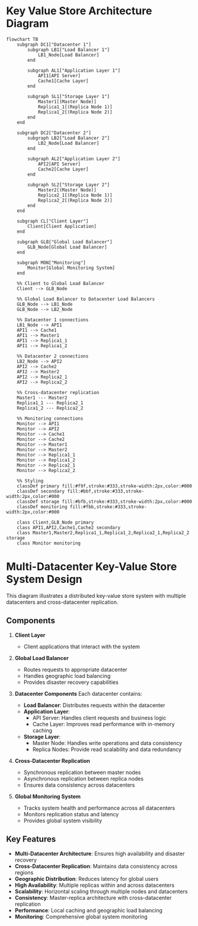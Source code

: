# Key Value Store Architecture Diagram

```mermaid
flowchart TB
    subgraph DC1["Datacenter 1"]
        subgraph LB1["Load Balancer 1"]
            LB1_Node[Load Balancer]
        end

        subgraph AL1["Application Layer 1"]
            API1[API Server]
            Cache1[Cache Layer]
        end

        subgraph SL1["Storage Layer 1"]
            Master1[(Master Node)]
            Replica1_1[(Replica Node 1)]
            Replica1_2[(Replica Node 2)]
        end
    end

    subgraph DC2["Datacenter 2"]
        subgraph LB2["Load Balancer 2"]
            LB2_Node[Load Balancer]
        end

        subgraph AL2["Application Layer 2"]
            API2[API Server]
            Cache2[Cache Layer]
        end

        subgraph SL2["Storage Layer 2"]
            Master2[(Master Node)]
            Replica2_1[(Replica Node 1)]
            Replica2_2[(Replica Node 2)]
        end
    end

    subgraph CL["Client Layer"]
        Client[Client Application]
    end

    subgraph GLB["Global Load Balancer"]
        GLB_Node[Global Load Balancer]
    end

    subgraph MON["Monitoring"]
        Monitor[Global Monitoring System]
    end

    %% Client to Global Load Balancer
    Client --> GLB_Node

    %% Global Load Balancer to Datacenter Load Balancers
    GLB_Node --> LB1_Node
    GLB_Node --> LB2_Node

    %% Datacenter 1 connections
    LB1_Node --> API1
    API1 --> Cache1
    API1 --> Master1
    API1 --> Replica1_1
    API1 --> Replica1_2

    %% Datacenter 2 connections
    LB2_Node --> API2
    API2 --> Cache2
    API2 --> Master2
    API2 --> Replica2_1
    API2 --> Replica2_2

    %% Cross-datacenter replication
    Master1 --- Master2
    Replica1_1 --- Replica2_1
    Replica1_2 --- Replica2_2

    %% Monitoring connections
    Monitor --> API1
    Monitor --> API2
    Monitor --> Cache1
    Monitor --> Cache2
    Monitor --> Master1
    Monitor --> Master2
    Monitor --> Replica1_1
    Monitor --> Replica1_2
    Monitor --> Replica2_1
    Monitor --> Replica2_2

    %% Styling
    classDef primary fill:#f9f,stroke:#333,stroke-width:2px,color:#000
    classDef secondary fill:#bbf,stroke:#333,stroke-width:2px,color:#000
    classDef storage fill:#bfb,stroke:#333,stroke-width:2px,color:#000
    classDef monitoring fill:#fbb,stroke:#333,stroke-width:2px,color:#000

    class Client,GLB_Node primary
    class API1,API2,Cache1,Cache2 secondary
    class Master1,Master2,Replica1_1,Replica1_2,Replica2_1,Replica2_2 storage
    class Monitor monitoring
```

# Multi-Datacenter Key-Value Store System Design

This diagram illustrates a distributed key-value store system with multiple datacenters and cross-datacenter replication.

## Components

1. **Client Layer**
   - Client applications that interact with the system

2. **Global Load Balancer**
   - Routes requests to appropriate datacenter
   - Handles geographic load balancing
   - Provides disaster recovery capabilities

3. **Datacenter Components**
   Each datacenter contains:
   - **Load Balancer**: Distributes requests within the datacenter
   - **Application Layer**:
     - API Server: Handles client requests and business logic
     - Cache Layer: Improves read performance with in-memory caching
   - **Storage Layer**:
     - Master Node: Handles write operations and data consistency
     - Replica Nodes: Provide read scalability and data redundancy

4. **Cross-Datacenter Replication**
   - Synchronous replication between master nodes
   - Asynchronous replication between replica nodes
   - Ensures data consistency across datacenters

5. **Global Monitoring System**
   - Tracks system health and performance across all datacenters
   - Monitors replication status and latency
   - Provides global system visibility

## Key Features

- **Multi-Datacenter Architecture**: Ensures high availability and disaster recovery
- **Cross-Datacenter Replication**: Maintains data consistency across regions
- **Geographic Distribution**: Reduces latency for global users
- **High Availability**: Multiple replicas within and across datacenters
- **Scalability**: Horizontal scaling through multiple nodes and datacenters
- **Consistency**: Master-replica architecture with cross-datacenter replication
- **Performance**: Local caching and geographic load balancing
- **Monitoring**: Comprehensive global system monitoring 